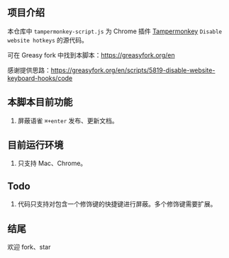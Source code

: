 ## 项目介绍
本仓库中 `tampermonkey-script.js` 为 Chrome 插件 [Tampermonkey](https://chrome.google.com/webstore/detail/tampermonkey/dhdgffkkebhmkfjojejmpbldmpobfkfo/related) `Disable website hotkeys` 的源代码。

可在 Greasy fork 中找到本脚本：https://greasyfork.org/en

感谢提供思路：https://greasyfork.org/en/scripts/5819-disable-website-keyboard-hooks/code

## 本脚本目前功能
1. 屏蔽语雀 `⌘+enter` 发布、更新文档。

## 目前运行环境
1. 只支持 Mac、Chrome。

## Todo
1. 代码只支持对包含一个修饰键的快捷键进行屏蔽。多个修饰键需要扩展。

## 结尾
欢迎 fork、star